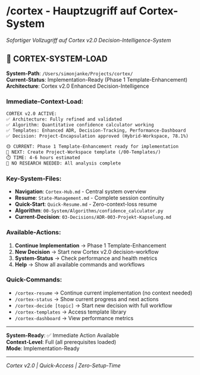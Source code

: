 # /cortex - Hauptzugriff auf Cortex-System

*Sofortiger Vollzugriff auf Cortex v2.0 Decision-Intelligence-System*

## 🎯 **CORTEX-SYSTEM-LOAD**

**System-Path**: `/Users/simonjanke/Projects/cortex/`  
**Current-Status**: Implementation-Ready (Phase 1 Template-Enhancement)  
**Architecture**: Cortex v2.0 Enhanced Decision-Intelligence  

### **Immediate-Context-Load:**
```markdown
CORTEX v2.0 ACTIVE:
✅ Architecture: Fully refined and validated
✅ Algorithm: Quantitative confidence calculator working
✅ Templates: Enhanced ADR, Decision-Tracking, Performance-Dashboard  
✅ Decision: Project-Encapsulation approved (Hybrid-Workspace, 78.1%)

🟡 CURRENT: Phase 1 Template-Enhancement ready for implementation
📍 NEXT: Create Project-Workspace template (/00-Templates/)
⏱️ TIME: 4-6 hours estimated
🚫 NO RESEARCH NEEDED: All analysis complete
```

### **Key-System-Files:**
- **Navigation**: `Cortex-Hub.md` - Central system overview
- **Resume**: `State-Management.md` - Complete session continuity  
- **Quick-Start**: `Quick-Resume.md` - Zero-context-loss resume
- **Algorithm**: `00-System/Algorithms/confidence_calculator.py`
- **Current-Decision**: `03-Decisions/ADR-003-Projekt-Kapselung.md`

### **Available-Actions:**
1. **Continue Implementation** → Phase 1 Template-Enhancement
2. **New Decision** → Start new Cortex v2.0 decision-workflow
3. **System-Status** → Check performance and health metrics
4. **Help** → Show all available commands and workflows

### **Quick-Commands:**
- `/cortex-resume` → Continue current implementation (no context needed)
- `/cortex-status` → Show current progress and next actions
- `/cortex-decide [topic]` → Start new decision with full workflow
- `/cortex-templates` → Access template library
- `/cortex-dashboard` → View performance metrics

---
**System-Ready**: ✅ Immediate Action Available  
**Context-Level**: Full (all prerequisites loaded)  
**Mode**: Implementation-Ready

---
*Cortex v2.0 | Quick-Access | Zero-Setup-Time*